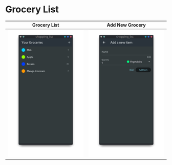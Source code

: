 # Grocery List

| Grocery List | Add New Grocery |
| - | - |
| ![Categories](/assets/ss/grocery_list.png) | ![Meals](/assets/ss/add_new_grocery.png) |